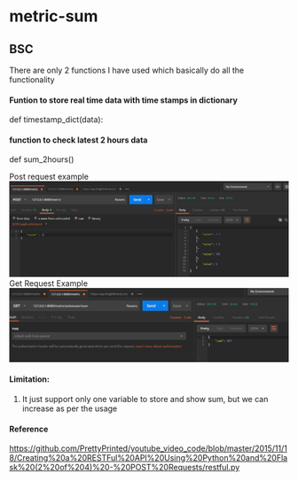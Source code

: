 # metric-sum
## BSC

There are only 2 functions I have used which basically do all the functionality 

#### Funtion to store real time data with time stamps in dictionary
def timestamp_dict(data):
#### function to check latest 2 hours data
def sum_2hours()

Post request example
![](post.JPG)
Get Request Example
![](get.JPG)

#### Limitation:
1. It just support only one variable to store and show sum, but we can increase as per the usage

#### Reference
https://github.com/PrettyPrinted/youtube_video_code/blob/master/2015/11/18/Creating%20a%20RESTFul%20API%20Using%20Python%20and%20Flask%20(2%20of%204)%20-%20POST%20Requests/restful.py

